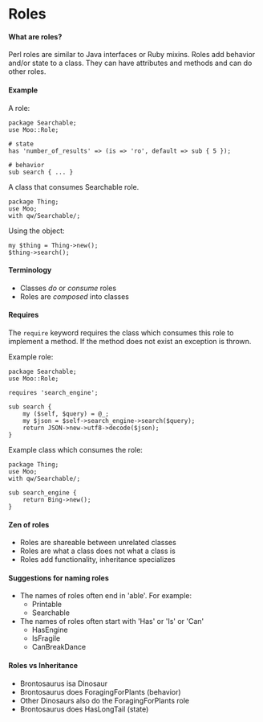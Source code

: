 # Roles 

#### What are roles?

Perl roles are similar to Java interfaces or Ruby mixins.  Roles add behavior
and/or state to a class.  They can have attributes and methods and can do
other roles.

#### Example

A role:

    package Searchable;
    use Moo::Role;

    # state
    has 'number_of_results' => (is => 'ro', default => sub { 5 }); 

    # behavior
    sub search { ... }

A class that consumes Searchable role.

    package Thing;
    use Moo;
    with qw/Searchable/;

Using the object:

    my $thing = Thing->new();
    $thing->search();


#### Terminology

- Classes *do* or *consume* roles
- Roles are *composed* into classes

#### Requires

The `require` keyword requires the class which consumes this role to implement
a method.  If the method does not exist an exception is thrown.

Example role:

    package Searchable;
    use Moo::Role;

    requires 'search_engine';

    sub search { 
        my ($self, $query) = @_;
        my $json = $self->search_engine->search($query);
        return JSON->new->utf8->decode($json);
    }

Example class which consumes the role:

    package Thing;
    use Moo;
    with qw/Searchable/;

    sub search_engine {
        return Bing->new();
    }


#### Zen of roles

- Roles are shareable between unrelated classes
- Roles are what a class does not what a class is
- Roles add functionality, inheritance specializes

#### Suggestions for naming roles

- The names of roles often end in 'able'.  For example:
  - Printable
  - Searchable
- The names of roles often start with 'Has' or 'Is' or 'Can'
  - HasEngine
  - IsFragile
  - CanBreakDance

#### Roles vs Inheritance

- Brontosaurus isa Dinosaur
- Brontosaurus does ForagingForPlants (behavior)
- Other Dinosaurs also do the ForagingForPlants role
- Brontosaurus does HasLongTail (state)

